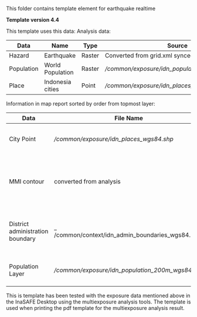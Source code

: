 This folder contains template element for earthquake realtime

**Template version 4.4**

This template uses this data:
Analysis data:

| Data          | Name          | Type  | Source  |
| ------------- | ------------- | ----- | ------- |
| Hazard | Earthquake | Raster | Converted from grid.xml synced from BMKG server |
| Population | World Population | Raster | _/common/exposure/idn_population_200m_wgs84.tif_ |
| Place | Indonesia cities | Point | _/common/exposure/idn_places_wgs84.shp_ |


Information in map report sorted by order from topmost layer:

| Data        | File Name       | Details         |
| ----------- | --------------- | --------------- | 
| City Point |  _/common/exposure/idn_places_wgs84.shp_ | This layer shows the place information |
| MMI contour | converted from analysis | This layer shows the grid MMI converted from the analysis result |
| District administration boundary | _	/common/context/idn_admin_boundaries_wgs84.shp_ | This layer shows the Jakarta district administration boundaries |
| Population Layer | _/common/exposure/idn_population_200m_wgs84.tif_ | This layer shows the Indonesian population |

This is template has been tested with the exposure data mentioned above in the InaSAFE Desktop using the multiexposure analysis tools. The template is used when printing the pdf template for the multiexposure analysis result.

